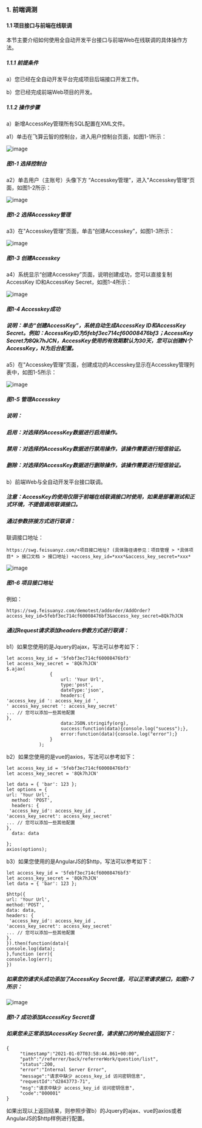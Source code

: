 ### 1. 前端调测

#### 1.1 项目接口与前端在线联调

本节主要介绍如何使用全自动开发平台接口与前端Web在线联调的具体操作方法。

##### 1.1.1 前提条件

a）您已经在全自动开发平台完成项目后端接口开发工作。

b）您已经完成前端Web项目的开发。

##### 1.1.2 操作步骤

a）新增AccessKey管理所有SQL配置在XML文件。

a1）单击在飞算云智的控制台，进入用户控制台页面，如图1-1所示：

![image](https://user-images.githubusercontent.com/79617492/194749156-2a84589c-1c89-4211-bfda-87669c63904d.png)

##### 图1-1 选择控制台

a2）单击用户（主账号）头像下方 “Accesskey管理”，进入"Accesskey管理”页面，如图1-2所示：

![image](https://user-images.githubusercontent.com/79617492/194749160-732e5f77-cf54-417d-b97f-6895960dd2d5.png)

##### 图1-2 选择Accesskey管理

a3）在"Accesskey管理”页面，单击“创建Accesskey”，如图1-3所示：

![image](https://user-images.githubusercontent.com/79617492/194749173-52505593-b7cf-424f-975e-4baa300ac470.png)

##### 图1-3 创建Accesskey

a4）系统显示“创建Accesskey”页面，说明创建成功，您可以直接复制AccessKey ID和AccessKey Secret，如图1-4所示：

![image](https://user-images.githubusercontent.com/79617492/194749181-b642d15c-af65-476a-ba7c-365495109b02.png)

##### 图1-4 Accesskey成功

##### 说明：单击“创建AccessKey”，系统自动生成AccessKey ID和AccessKey Secret。例如：AccessKeyID为5febf3ec714cf60008476bf3；AccessKey Secret为8Qk7hJCN，AccessKey使用的有效期默认为30天，您可以创建N个AccessKey，N为后台配置。

a5）在"Accesskey管理”页面，创建成功的Accesskey显示在Accesskey管理列表中，如图1-5所示：

![image](https://user-images.githubusercontent.com/79617492/194749186-ca3f7ff3-efc7-432d-badb-0fd34cb0dc08.png)

##### 图1-5 管理Accesskey

##### 说明：

##### 启用：对选择的AccessKey数据进行启用操作。

##### 禁用：对选择的AccessKey数据进行禁用操作，该操作需要进行短信验证。

##### 删除：对选择的AccessKey数据进行删除操作，该操作需要进行短信验证。

b）前端Web与全自动开发平台接口联调。

##### 注意：AccessKey的使用仅限于前端在线联调接口时使用，如果是部署测试和正式环境，不提倡调用联调接口。

##### 通过参数拼接方式进行联调：

联调接口地址：

```
https://swg.feisuanyz.com/+项目接口地址? (具体路径请参见：项目管理 > *具体项目* > 接口文档 > 接口地址) +access_key_id=*xxx*&access_key_secret=*xxx*
```
![image](https://user-images.githubusercontent.com/79617492/194749192-00e2aa5a-a6d3-4f9f-8a1e-5ed9fae0d4bf.png)

##### 图1-6 项目接口地址

例如：

```
https://swg.feisuanyz.com/demotest/addorder/AddOrder?access_key_id=5febf3ec714cf60008476bf3&access_key_secret=8Qk7hJCN
```

##### 通过Request请求添加headers参数方式进行联调：

b1）如果您使用的是Jquery的ajax，写法可以参考如下：


```
let access_key_id = '5febf3ec714cf60008476bf3'
let access_key_secret = '8Qk7hJCN'
$.ajax(
                {
                    url: 'Your Url',
                    type:'post',
                    dateType:'json',
                    headers:{ 
'access_key_id ': access_key_id ',
' access_key_secret ': access_key_secret'
... // 您可以添加一些其他配置
},
                    data:JSON.stringify(org),
                    success:function(data){console.log("sucess");},
                    error:function(data){console.log("error");}
                }
            );
```

b2）如果您使用的是vue的axios，写法可以参考如下：

```
let access_key_id = '5febf3ec714cf60008476bf3'
let access_key_secret = '8Qk7hJCN'

let data = { 'bar': 123 };
let options = {
url: 'Your Url',
  method: 'POST',
  headers: {
 'access_key_id': access_key_id ,
'access_key_secret': access_key_secret'
... // 您可以添加一些其他配置
},
  data: data
  
};
axios(options);
```

b3）如果您使用的是AngularJS的$http，写法可以参考如下：

```
let access_key_id = '5febf3ec714cf60008476bf3'
let access_key_secret = '8Qk7hJCN'
let data = { 'bar': 123 };

$http({
url: 'Your Url',
method:'POST',
data: data,
headers: {
 'access_key_id': access_key_id ,
'access_key_secret': access_key_secret'
... // 您可以添加一些其他配置
},   
}).then(function(data){
console.log(data);
},function (err){
console.log(err);
})
```

##### 如果您的请求头成功添加了AccessKey Secret值，可以正常请求接口，如图1-7所示：

![image](https://user-images.githubusercontent.com/79617492/194749201-3b872674-5cac-4458-baf8-5d0f69d092d3.png)

##### 图1-7 成功添加AccessKey Secret值

##### 如果您未正常添加AccessKey Secret值，请求接口的时候会返回如下：

```
{
     "timestamp":"2021-01-07T03:58:44.861+00:00",
     "path":"/referrer/back/referrerWork/question/list",
     "status":200,
     "error":"Internal Server Error",
     "message":"请求中缺少 access_key_id 访问密钥信息",
     "requestId":"d2843773-71",
     "msg":"请求中缺少 access_key_id 访问密钥信息",
     "code":"000001"
}
```

如果出现以上返回结果，则参照步骤b）的Jquery的ajax、vue的axios或者AngularJS的$http样例进行配置。
